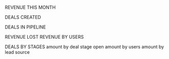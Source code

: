 REVENUE THIS MONTH

DEALS CREATED

DEALS IN PIPELINE

REVENUE LOST
REVENUE BY USERS

DEALS BY STAGES
amount by deal stage
open amount by users
amount by lead source
